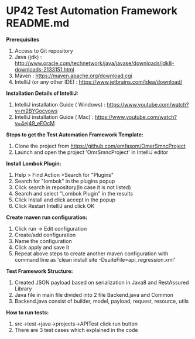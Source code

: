 
# UP42 Test Automation Framework README.md

**Prerequisites**

1) Access to Git repository
2) Java (jdk) : http://www.oracle.com/technetwork/java/javase/downloads/jdk8-downloads-2133151.html
3) Maven : https://maven.apache.org/download.cgi
4) IntelliJ (or any other IDE) : https://www.jetbrains.com/idea/download/

**Installation Details of IntelliJ:**

1) IntelliJ installation Guide ( Windows) : https://www.youtube.com/watch?v=m2BYGocvows
2) IntelliJ installation Guide ( Mac) : https://www.youtube.com/watch?v=4ej49_eEOcM



**Steps to get the Test Automation Framework Template:**

1) Clone the project from https://github.com/omfasom/OmerSmncProject
2) Launch and open the project 'OmrSmncProject' in IntelliJ editor


**Install Lombok Plugin:**

1) Help > Find Action >Search for "Plugins"
2) Search for "lombok" in the plugins popup
3) Click search in repository(In case it is not listed)
4) Search and select "Lombok Plugin" in the results
5) Click Install and click accept in the popup
6) Click Restart IntelliJ and click OK


**Create maven run configuration:**

1) Click run -> Edit configuration
2) Create/add configuration
3) Name the configuration
4) Click apply and save it
5) Repeat above steps to create another maven configuration with command line as 'clean install site -DsuiteFile=api_regression.xml'


**Test Framework Structure:**

1) Created JSON payload based on serialization in Java8 and RestAssured Library 
2) Java file in main file divided into 2 file Backend.java and Common
3) Backend.java consist of builder, model, payload, request, resource, utils


**How to run tests:**

1) src->test->java->projects->APITest click run button
2) There are 3 test cases which explained in the code
